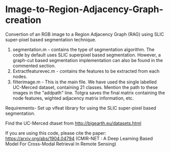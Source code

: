 # Image-to-Region-Adjacency-Graph-creation
Convertion of an RGB image to a Region Adjacency Graph (RAG) using SLIC super-pixel based segmentation technique.

1. segmentation.m - contains the type of segmentation algorithm. The code by default uses SLIC superpixel based segmentation. However, a graph-cut based segmentation implementation can also be found in the commented section.
2. Extractfeaturevec.m - contains the features to be extracted from each nodes. 
3. filterimage.m - This is the main file. We have used the single labelled UC-Merced dataset, containing 21 classes. Mention the path to these images in the "addpath" line. Totgra saves the final matrix containing the node features, wighted adjacency matrix information, etc.

Requirements-
Set up vlfeat library for using the SLIC super-pixel based segmentation.

Find the UC-Merced dtaset from http://bigearth.eu/datasets.html

If you are using this code, please cite the paper: https://arxiv.org/abs/1904.04794 (CMIR-NET : A Deep Learning Based Model For Cross-Modal Retrieval In Remote Sensing)
